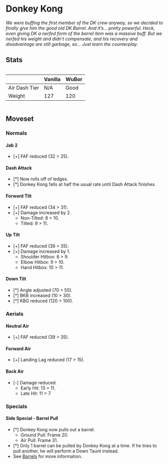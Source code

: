 # Donkey Kong

*We were buffing the first member of the DK crew anyway, so we decided to finally give him the good old DK Barrel. And it’s… pretty powerful. Heck, even giving DK a *nerfed* form of the barrel item was a massive buff. But we nerfed his weight and didn’t compensate, and his recovery and disadvantage are still garbage, so… Just learn the counterplay.*

## Stats

<div style="display: flex; justify-content: left;">

|               | Vanilla | WuBor   |
|:------------- |:------- |:------- |
| Air Dash Tier | N/A     | Good    |
| Weight        | 127     | 120     |

</div>

## Moveset

### Normals

#### Jab 2
* [+] FAF reduced (32 > 25).

#### Dash Attack
* [*] Now rolls off of ledges.
* [*] Donkey Kong falls at half the usual rate until Dash Attack finishes.

#### Forward Tilt
* [+] FAF reduced (34 > 31).
* [+] Damage increased by 2.
  * Non-Tilted: 8 > 10.
  * Tilted: 9 > 11.

#### Up Tilt
* [+] FAF reduced (39 > 35).
* [+] Damage increased by 1.
  * Shoulder Hitbox: 8 > 9.
  * Elbow Hitbox: 9 > 10.
  * Hand Hitbox: 10 > 11.

#### Down Tilt
* [*] Angle adjusted (70 > 55).
* [*] BKB increased (10 > 30).
* [*] KBG reduced (120 > 100).

### Aerials

#### Neutral Air
* [+] FAF reduced (39 > 35).

#### Forward Air
* [+] Landing Lag reduced (17 > 15).

#### Back Air
* [-] Damage reduced.
  * Early Hit: 13 > 11.
  * Late Hit: 11 > 7.

### Specials

#### Side Special - Barrel Pull
* [*] Donkey Kong now pulls out a barrel.
  * Ground Pull: Frame 20.
  * Air Pull: Frame 31.
* [*] Only 1 barrel can be pulled by Donkey Kong at a time. If he tries to pull another, he will perform a Down Taunt instead.
* See [Barrels](../../items/items.md#barrels) for more information.